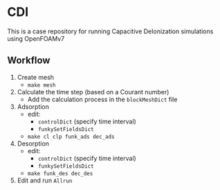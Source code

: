 # CDI

This is a case repository for running Capacitive DeIonization simulations using OpenFOAMv7

## Workflow

1. Create mesh
    - `make mesh`
2. Calculate the time step (based on a Courant number)
    - Add the calculation process in the `blockMeshDict` file
3. Adsorption
    - edit:
        - `controlDict` (specify time interval)
        - `funkySetFieldsDict`
    - `make cl clp funk_ads dec_ads`
4. Desorption
    - edit:
        - `controlDict` (specify time interval)
        - `funkySetFieldsDict`
    - `make funk_des dec_des`
5. Edit and run `Allrun`
